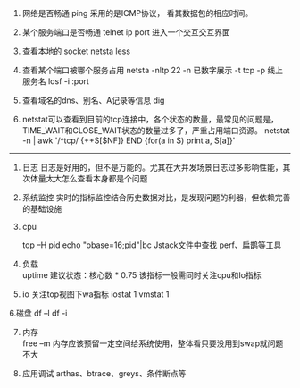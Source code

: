 1. 网络是否畅通
	ping 采用的是ICMP协议， 看其数据包的相应时间。
	
2. 某个服务端口是否畅通
	telnet ip port  进入一个交互交互界面

3. 查看本地的 socket 
	netsta less		

4. 查看某个端口被哪个服务占用
	netsta -nltp 22      -n 已数字展示 -t tcp -p 线上服务名
	losf -i :port

5. 查看域名的dns、别名、A记录等信息
	dig 	

6. netstat可以查看到目前的tcp连接中，各个状态的数量，最常见的问题是，TIME_WAIT和CLOSE_WAIT状态的数量过多了，严重占用端口资源。
	netstat -n | awk '/^tcp/ {++S[$NF]} END {for(a in S) print a, S[a]}'
-----------

1. 日志
	日志是好用的，但不是万能的。尤其在大并发场景日志过多影响性能，其次体量太大怎么查看本身都是个问题

2. 系统监控
	实时的指标监控结合历史数据对比，是发现问题的利器，但依赖完善的基础设施

3. cpu

	top –H pid 
	echo "obase=16;pid"|bc
	Jstack文件中查找
	perf、扁鹊等工具

4. 负载	
	uptime
	建议状态：核心数 * 0.75
	该指标一般需同时关注cpu和Io指标

5. io
	关注top视图下wa指标
	iostat 1
	vmstat 1

6.磁盘
	df –l
	df -i

7. 内存	
	free –m
	内存应该预留一定空间给系统使用，整体看只要没用到swap就问题不大 

8. 应用调试
	arthas、btrace、greys、条件断点等
	



